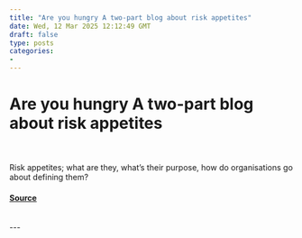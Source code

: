 ```yaml
---
title: "Are you hungry A two-part blog about risk appetites"
date: Wed, 12 Mar 2025 12:12:49 GMT
draft: false
type: posts
categories: 
- 
---
```

# Are you hungry A two-part blog about risk appetites

<br/>

<br/>
Risk appetites; what are they, what’s their purpose, how do organisations go about defining them?

#### [Source](https://www.ncsc.gov.uk/blog-post/a-two-part-blog-about-risk-appetites)

<br/>
---

